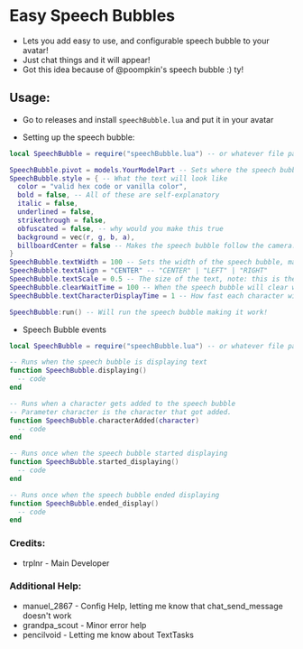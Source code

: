 # Easy Speech Bubbles
- Lets you add easy to use, and configurable speech bubble to your avatar!
- Just chat things and it will appear!
- Got this idea because of @poompkin's speech bubble :) ty!

## Usage:
- Go to releases and install `speechBubble.lua` and put it in your avatar

- Setting up the speech bubble:
```lua
local SpeechBubble = require("speechBubble.lua") -- or whatever file path you chose

SpeechBubble.pivot = models.YourModelPart -- Sets where the speech bubble will appear
SpeechBubble.style = { -- What the text will look like
  color = "valid hex code or vanilla color",
  bold = false, -- All of these are self-explanatory
  italic = false,
  underlined = false,
  strikethrough = false,
  obfuscated = false, -- why would you make this true
  background = vec(r, g, b, a),
  billboardCenter = false -- Makes the speech bubble follow the camera.
}
SpeechBubble.textWidth = 100 -- Sets the width of the speech bubble, making it wrap
SpeechBubble.textAlign = "CENTER" -- "CENTER" | "LEFT" | "RIGHT"
SpeechBubble.textScale = 0.5 -- The size of the text, note: this is the best scale for word wrap, will fix this tomorrow
SpeechBubble.clearWaitTime = 100 -- When the speech bubble will clear when it is done displaying the text, This is dependent on SpeechBubble.textCharacterDisplayTime
SpeechBubble.textCharacterDisplayTime = 1 -- How fast each character will display on the text bubble, in ticks

SpeechBubble:run() -- Will run the speech bubble making it work!
```
- Speech Bubble events
```lua
local SpeechBubble = require("speechBubble.lua") -- or whatever file path you chose

-- Runs when the speech bubble is displaying text
function SpeechBubble.displaying() 
  -- code
end

-- Runs when a character gets added to the speech bubble
-- Parameter character is the character that got added.
function SpeechBubble.characterAdded(character) 
  -- code
end

-- Runs once when the speech bubble started displaying
function SpeechBubble.started_displaying()
  -- code
end

-- Runs once when the speech bubble ended displaying
function SpeechBubble.ended_display()
  -- code
end
```

### Credits:
- trplnr - Main Developer
### Additional Help:
- manuel_2867 - Config Help, letting me know that chat_send_message doesn't work
- grandpa_scout - Minor error help
- pencilvoid - Letting me know about TextTasks